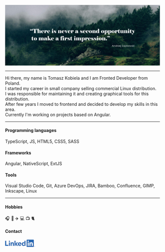 ![Header image](https://github.com/kobi84/kobi84/blob/master/assets/header.jpg?raw=true)

------
Hi there, my name is Tomasz Kobiela and I am Fronted Developer from Poland.  
I started my career in small company selling commercial Linux distribution.  
I was responsible for maintaining it and creating graphical tools for this distribution.  
After few years I moved to frontend and decided to develop my skills in this area.  
Currently I'm working on projects based on Angular.

------

#### Programming languages

TypeScript, JS, HTML5, CSS5, SASS

#### Frameworks

Angular, NativeScript, ExtJS

#### Tools

Visual Studio Code, Git, Azure DevOps, JIRA, Bamboo, Confluence, GIMP, Inkscape, Linux

------

#### Hobbies

:headphones: :book: :airplane: :computer: :tv: :cat2:

#### Contact

[![LinkedIn](https://github.com/kobi84/kobi84/blob/master/assets/linkedin.jpg?raw=true)](https://www.linkedin.com/in/tomaszkobiela84/)
